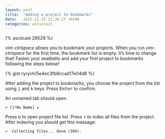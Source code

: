 ```yaml
---
layout: post
title:  "Adding a project to bookmarks"
date:   2015-11-25 21:30:27 +0100
categories: asciicast
---
```


<div class='asciicast-wrapper'>
    {% asciicast 29529 %}
</div>

<!--more-->

*vim-ctrlspace* allows you to bookmark your projects. When you run
*vim-ctrlspace* for the first time, the bookmark list is empty. It’s time to
change that! Fasten your seatbelts and add your first project to bookmarks
following the steps below!

{% gist ryrych/5e4ec3fb8ccad17e04d8 %}

After adding the project to bookmarks, you choose the project from the list
using <kbd>j</kbd> and <kbd>k</kbd> keys. Press <kbd>Enter</kbd> to confirm.

An unnamed tab should open.

```
> [1*No Name] ★
```

Press <kbd>o</kbd> to open project file list. Press <kbd>r</kbd> to index all files from the
project. After indexing you should get this message:

```
⌗  Collecting files... Done (399).
```
